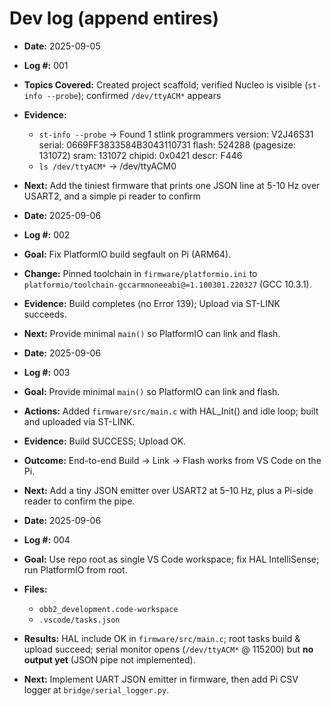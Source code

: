 # Dev log (append entires)

- **Date:** 2025-09-05
- **Log #:** 001
- **Topics Covered:** Created project scaffold; verified Nucleo is visible (`st-info --probe`); confirmed `/dev/ttyACM*` appears
- **Evidence:**
    - `st-info --probe` -> 
                Found 1 stlink programmers
                version:    V2J46S31
                serial:     0669FF3833584B3043110731
                flash:      524288 (pagesize: 131072)
                sram:       131072
                chipid:     0x0421
                descr:      F446
    - `ls /dev/ttyACM*` -> /dev/ttyACM0
- **Next:** Add the tiniest firmware that prints one JSON line at 5-10 Hz over USART2, and a simple pi reader to confirm

- **Date:** 2025-09-06
- **Log #:** 002
- **Goal:** Fix PlatformIO build segfault on Pi (ARM64).
- **Change:** Pinned toolchain in `firmware/platformio.ini` to `platformio/toolchain-gccarmnoneeabi@=1.100301.220327` (GCC 10.3.1).
- **Evidence:** Build completes (no Error 139); Upload via ST-LINK succeeds.
- **Next:** Provide minimal `main()` so PlatformIO can link and flash.

- **Date:** 2025-09-06
- **Log #:** 003
- **Goal:** Provide minimal `main()` so PlatformIO can link and flash.
- **Actions:** Added `firmware/src/main.c` with HAL_Init() and idle loop; built and uploaded via ST-LINK.
- **Evidence:** Build SUCCESS; Upload OK.
- **Outcome:** End-to-end Build -> Link -> Flash works from VS Code on the Pi.
- **Next:** Add a tiny JSON emitter over USART2 at 5–10 Hz, plus a Pi-side reader to confirm the pipe.

- **Date:** 2025-09-06
- **Log #:** 004
- **Goal:** Use repo root as single VS Code workspace; fix HAL IntelliSense; run PlatformIO from root.
- **Files:**
  - `obb2_development.code-workspace`
  - `.vscode/tasks.json`
- **Results:** HAL include OK in `firmware/src/main.c`; root tasks build & upload succeed; serial monitor opens (`/dev/ttyACM*` @ 115200) but **no output yet** (JSON pipe not implemented).
- **Next:** Implement UART JSON emitter in firmware, then add Pi CSV logger at `bridge/serial_logger.py`.
